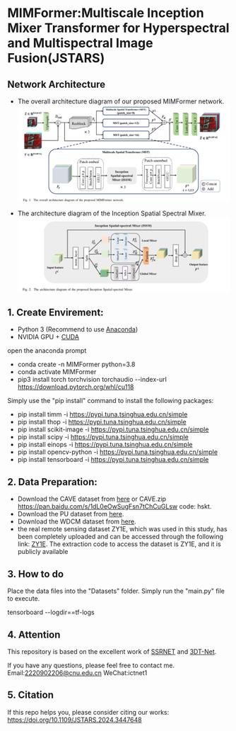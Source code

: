 
# MIMFormer:Multiscale Inception Mixer Transformer for  Hyperspectral and Multispectral Image Fusion(JSTARS)

## Network Architecture

- The overall architecture diagram of our proposed MIMFormer network.
  ![MIMFormer](./MIMFormer.png)


- The architecture diagram of the Inception Spatial Spectral Mixer.
  ![ISSM](./ISSM.png)

## 1. Create Envirement:

- Python 3 (Recommend to use [Anaconda](https://www.anaconda.com/download/#linux))
- NVIDIA GPU + [CUDA](https://developer.nvidia.com/cuda-downloads)
  
open the anaconda prompt

- conda create -n MIMFormer python=3.8
- conda activate MIMFormer
- pip3 install torch torchvision torchaudio --index-url https://download.pytorch.org/whl/cu118

Simply use the "pip install" command to install the following packages:


- pip install timm -i https://pypi.tuna.tsinghua.edu.cn/simple
- pip install thop -i https://pypi.tuna.tsinghua.edu.cn/simple
- pip install scikit-image -i https://pypi.tuna.tsinghua.edu.cn/simple
- pip install scipy -i https://pypi.tuna.tsinghua.edu.cn/simple
- pip install einops -i https://pypi.tuna.tsinghua.edu.cn/simple
- pip install opencv-python -i https://pypi.tuna.tsinghua.edu.cn/simple
- pip install tensorboard -i https://pypi.tuna.tsinghua.edu.cn/simple

## 2. Data Preparation:

- Download the CAVE dataset from <a href="https://www.cs.columbia.edu/CAVE/databases/multispectral">here</a> or CAVE.zip https://pan.baidu.com/s/1dL0eOwSugFsn7tChCuGLsw code: hskt.
- Download the PU dataset from <a href="https://www.ehu.eus/ccwintco/index.php/Hyperspectral_Remote_Sensing_Scenes">here</a>.
- Download the WDCM dataset from <a href="https://github.com/jx-mzc/MSST-Net/blob/main/README.md">here</a>.
-  the real remote sensing dataset ZY1E, which was used in this study, has been completely uploaded and can be accessed through the following link: [ZY1E](https://pan.baidu.com/s/10KHvZowrlPpB3nFlyRRt3g). The extraction code to access the dataset is ZY1E, and it is publicly available



## 3. How to do

Place the data files into the "Datasets" folder. Simply run the "main.py" file to execute.

tensorboard --logdir==tf-logs

## 4. Attention
This repository is based on the excellent work of  [SSRNET](https://github.com/hw2hwei/SSRNET) and [3DT-Net](https://github.com/qingma2016/3DT-Net).

If you have any questions, please feel free to contact me.    Email:2220902206@cnu.edu.cn    WeChat:ictnet1

## 5. Citation
If this repo helps you, please consider citing our works:
https://doi.org/10.1109/JSTARS.2024.3447648
